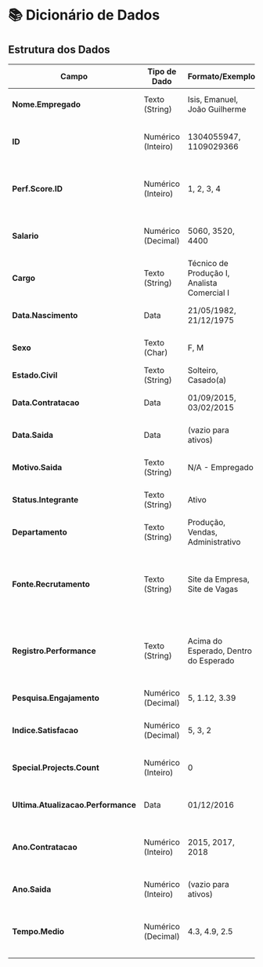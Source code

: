 # 📚 Dicionário de Dados

## Estrutura dos Dados

| Campo | Tipo de Dado | Formato/Exemplo | Descrição | Valores Possíveis |
|-------|-------------|----------------|-----------|------------------|
| **Nome.Empregado** | Texto (String) | Isis, Emanuel, João Guilherme | Nome completo do funcionário | Texto livre |
| **ID** | Numérico (Inteiro) | 1304055947, 1109029366 | Número único de identificação do funcionário | Números de 10 dígitos |
| **Perf.Score.ID** | Numérico (Inteiro) | 1, 2, 3, 4 | Identificador numérico da categoria de performance | 1-4 (1=Abaixo, 2=Abaixo, 3=Dentro, 4=Acima) |
| **Salario** | Numérico (Decimal) | 5060, 3520, 4400 | Valor do salário mensal em reais (sem formatação) | Valores numéricos positivos |
| **Cargo** | Texto (String) | Técnico de Produção I, Analista Comercial I | Função/cargo exercido na empresa | Texto livre |
| **Data.Nascimento** | Data | 21/05/1982, 21/12/1975 | Data de nascimento do funcionário | DD/MM/AAAA |
| **Sexo** | Texto (Char) | F, M | Gênero do funcionário | F = Feminino, M = Masculino |
| **Estado.Civil** | Texto (String) | Solteiro, Casado(a) | Estado civil do funcionário | Solteiro, Casado(a) |
| **Data.Contratacao** | Data | 01/09/2015, 03/02/2015 | Data de admissão na empresa | DD/MM/AAAA |
| **Data.Saida** | Data | (vazio para ativos) | Data de desligamento da empresa | DD/MM/AAAA ou vazio |
| **Motivo.Saida** | Texto (String) | N/A - Empregado | Razão do desligamento | "N/A - Empregado" para ativos |
| **Status.Integrante** | Texto (String) | Ativo | Status atual do funcionário na empresa | Ativo, Inativo |
| **Departamento** | Texto (String) | Produção, Vendas, Administrativo | Departamento/área de atuação | Produção, Vendas, Administrativo |
| **Fonte.Recrutamento** | Texto (String) | Site da Empresa, Site de Vagas | Canal de recrutamento utilizado | Site da Empresa, Site de Vagas, Indicação Funcionários, Feira de Contratação |
| **Registro.Performance** | Texto (String) | Acima do Esperado, Dentro do Esperado | Avaliação qualitativa de performance | Abaixo do esperado, Dentro do Esperado, Acima do Esperado |
| **Pesquisa.Engajamento** | Numérico (Decimal) | 5, 1.12, 3.39 | Pontuação da pesquisa de engajamento | 1.0 a 5.0 |
| **Indice.Satisfacao** | Numérico (Decimal) | 5, 3, 2 | Índice de satisfação do funcionário | 1 a 5 |
| **Special.Projects.Count** | Numérico (Inteiro) | 0 | Quantidade de projetos especiais participados | Números inteiros |
| **Ultima.Atualizacao.Performance** | Data | 01/12/2016 | Data da última avaliação de performance | DD/MM/AAAA |
| **Ano.Contratacao** | Numérico (Inteiro) | 2015, 2017, 2018 | Ano de contratação extraído da data de contratação | AAAA |
| **Ano.Saida** | Numérico (Inteiro) | (vazio para ativos) | Ano de saída extraído da data de saída | AAAA ou vazio |
| **Tempo.Medio** | Numérico (Decimal) | 4.3, 4.9, 2.5 | Tempo médio de permanência na empresa em anos | Números decimais positivos |
